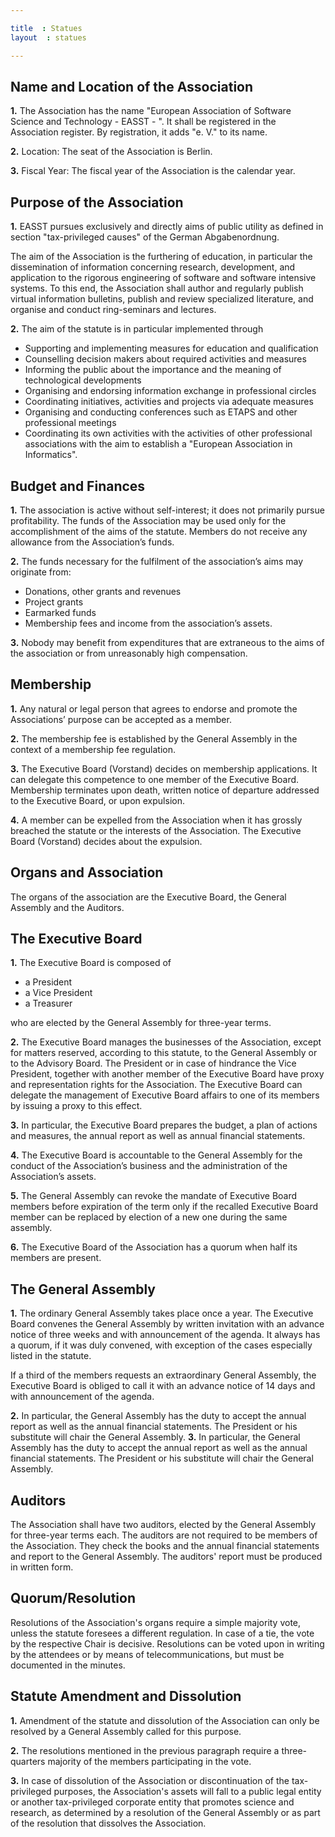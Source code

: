```yaml
---

title  : Statues
layout  : statues

---
```




## Name and Location of the Association

**1.** The Association has the name "European Association of Software Science and Technology - EASST - ". It shall be registered in the Association register. By registration, it adds "e. V." to its name.

**2.** Location: The seat of the Association is Berlin.

**3.** Fiscal Year: The fiscal year of the Association is the calendar year.




## Purpose of the Association 

**1.** EASST pursues exclusively and directly aims of public utility as defined in section "tax-privileged causes" of the German Abgabenordnung.

 The aim of the Association is the furthering of education, in particular the dissemination of information concerning research, development, and application to the rigorous engineering of software and software intensive systems. To this end, the Association shall author and regularly publish virtual information bulletins, publish and review specialized literature, and organise and conduct ring-seminars and lectures.

**2.** The aim of the statute is in particular implemented through

- Supporting and implementing measures for education and qualification
- Counselling decision makers about required activities and measures
- Informing the public about the importance and the meaning of technological developments
- Organising and endorsing information exchange in professional circles
- Coordinating initiatives, activities and projects via adequate measures
- Organising and conducting conferences such as ETAPS and other professional meetings
- Coordinating its own activities with the activities of other professional associations with the aim to establish a "European Association in Informatics".

## Budget and Finances

**1.** The association is active without self-interest; it does not primarily pursue profitability. The funds of the Association may be used only for the accomplishment of the aims of the statute. Members do not receive any allowance from the Association’s funds.

**2.** The funds necessary for the fulfilment of the association’s aims may originate from:

- Donations, other grants and revenues
- Project grants
- Earmarked funds
- Membership fees and income from the association’s assets.

**3.** Nobody may benefit from expenditures that are extraneous to the aims of the association or from unreasonably high compensation.

## Membership

**1.** Any natural or legal person that agrees to endorse and promote the Associations’ purpose can be accepted as a member.

**2.** The membership fee is established by the General Assembly in the context of a membership fee regulation.

**3.** The Executive Board (Vorstand) decides on membership applications. It can delegate this competence to one member of the Executive Board. Membership terminates upon death, written notice of departure addressed to the Executive Board, or upon expulsion.

**4.** A member can be expelled from the Association when it has grossly breached the statute or the interests of the Association. The Executive Board (Vorstand) decides about the expulsion.

## Organs and Association

The organs of the association are the Executive Board, the General Assembly and the Auditors.

## The Executive Board

**1.**  The Executive Board is composed of

- a President
- a Vice President
- a Treasurer

who are elected by the General Assembly for three-year terms.

**2.**  The Executive Board manages the businesses of the Association, except for matters reserved, according to this statute, to the General Assembly or to the Advisory Board. The President or in case of hindrance the Vice President, together with another member of the Executive Board have proxy and representation rights for the Association. The Executive Board can delegate the management of Executive Board affairs to one of its members by issuing a proxy to this effect.

**3.**  In particular, the Executive Board prepares the budget, a plan of actions and measures, the annual report as well as annual financial statements.

**4.**  The Executive Board is accountable to the General Assembly for the conduct of the Association’s business and the administration of the Association’s assets.

**5.**  The General Assembly can revoke the mandate of Executive Board members before expiration of the term only if the recalled Executive Board member can be replaced by election of a new one during the same assembly.

**6.**  The Executive Board of the Association has a quorum when half its members are present.

## The General Assembly
**1.** The ordinary General Assembly takes place once a year. The Executive Board convenes the General Assembly by written invitation with an advance notice of three weeks and with announcement of the agenda. It always has a quorum, if it was duly convened, with exception of the cases especially listed in the statute.

If a third of the members requests an extraordinary General Assembly, the Executive Board is obliged to call it with an advance notice of 14 days and with announcement of the agenda.

**2.** In particular, the General Assembly has the duty to accept the annual report as well as the annual financial statements. The President or his substitute will chair the General Assembly.
**3.** In particular, the General Assembly has the duty to accept the annual report as well as the annual financial statements. The President or his substitute will chair the General Assembly.


## Auditors

 The Association shall have two auditors, elected by the General Assembly for three-year terms each. The auditors are not required to be members of the Association. They check the books and the annual financial statements and report to the General Assembly. The auditors' report must be produced in written form.

## Quorum/Resolution

 Resolutions of the Association's organs require a simple majority vote, unless the statute foresees a different regulation. In case of a tie, the vote by the respective Chair is decisive. Resolutions can be voted upon in writing by the attendees or by means of telecommunications, but must be documented in the minutes.

## Statute Amendment and Dissolution

**1.** Amendment of the statute and dissolution of the Association can only be resolved by a General Assembly called for this purpose.

**2.** The resolutions mentioned in the previous paragraph require a three-quarters majority of the members participating in the vote.

**3.** In case of dissolution of the Association or discontinuation of the tax-privileged purposes, the Association's assets will fall to a public legal entity or another tax-privileged corporate entity that promotes science and research, as determined by a resolution of the General Assembly or as part of the resolution that dissolves the Association.